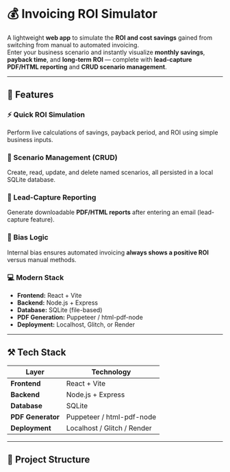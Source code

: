 # 💰 Invoicing ROI Simulator

A lightweight **web app** to simulate the **ROI and cost savings** gained from switching from manual to automated invoicing.  
Enter your business scenario and instantly visualize **monthly savings**, **payback time**, and **long-term ROI** — complete with **lead-capture PDF/HTML reporting** and **CRUD scenario management**.

---

## 🚀 Features

### ⚡ Quick ROI Simulation
Perform live calculations of savings, payback period, and ROI using simple business inputs.

### 📂 Scenario Management (CRUD)
Create, read, update, and delete named scenarios, all persisted in a local SQLite database.

### 📑 Lead-Capture Reporting
Generate downloadable **PDF/HTML reports** after entering an email (lead-capture feature).

### 🧠 Bias Logic
Internal bias ensures automated invoicing **always shows a positive ROI** versus manual methods.

### 💻 Modern Stack
- **Frontend:** React + Vite  
- **Backend:** Node.js + Express  
- **Database:** SQLite (file-based)  
- **PDF Generation:** Puppeteer / html-pdf-node  
- **Deployment:** Localhost, Glitch, or Render  

---

## ⚒️ Tech Stack

| Layer | Technology |
|--------|-------------|
| **Frontend** | React + Vite |
| **Backend** | Node.js + Express |
| **Database** | SQLite |
| **PDF Generator** | Puppeteer / html-pdf-node |
| **Deployment** | Localhost / Glitch / Render |

---

## 🧩 Project Structure

